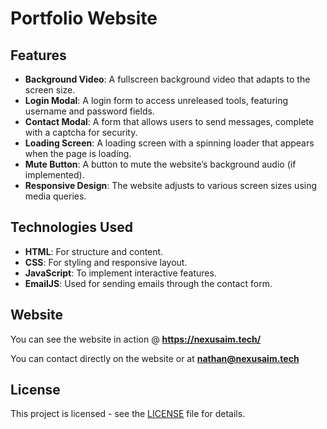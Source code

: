 #  Portfolio Website

## Features

- **Background Video**: A fullscreen background video that adapts to the screen size.
- **Login Modal**: A login form to access unreleased tools, featuring username and password fields.
- **Contact Modal**: A form that allows users to send messages, complete with a captcha for security.
- **Loading Screen**: A loading screen with a spinning loader that appears when the page is loading.
- **Mute Button**: A button to mute the website’s background audio (if implemented).
- **Responsive Design**: The website adjusts to various screen sizes using media queries.

## Technologies Used

- **HTML**: For structure and content.
- **CSS**: For styling and responsive layout.
- **JavaScript**: To implement interactive features.
- **EmailJS**: Used for sending emails through the contact form.

## Website

You can see the website in action @ **https://nexusaim.tech/**

You can contact directly on the website or at **nathan@nexusaim.tech**
## License

This project is licensed - see the [LICENSE](LICENSE) file for details.
